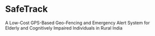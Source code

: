 # SafeTrack
A Low-Cost GPS-Based Geo-Fencing and Emergency Alert System for Elderly and Cognitively Impaired Individuals in Rural India
